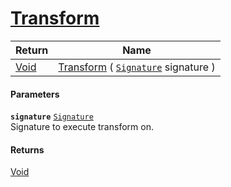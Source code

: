 # [Transform](./NormalizeRotation--Transform.md)



| Return | Name | 
| --- | --- | 
| [Void](https://docs.microsoft.com/en-us/dotnet/api/System.Void) | [Transform](./NormalizeRotation--Transform.md) ( [`Signature`](./../../../../Signature.md) signature ) | 


#### Parameters
**`signature`**  [`Signature`](./../../../../Signature.md)<br>Signature to execute transform on.
#### Returns
[Void](https://docs.microsoft.com/en-us/dotnet/api/System.Void)<br>
